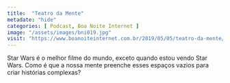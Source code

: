 ```yaml
---
title:  "Teatro da Mente"
metadate: "hide"
categories: [ Podcast, Boa Noite Internet ]
image: "/assets/images/bni019.jpg"
visit: "https://www.boanoiteinternet.com.br/2019/05/05/teatro-da-mente/"
---
```

Star Wars é o melhor filme do mundo, exceto quando estou vendo Star Wars. Como é que a nossa mente preenche esses espaços vazios para criar histórias complexas?